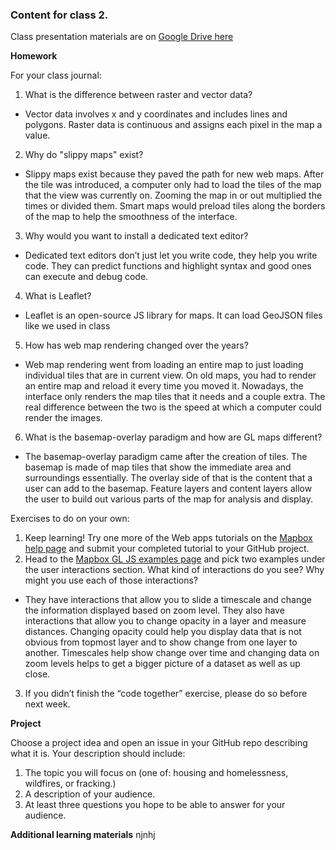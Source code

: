 ### Content for class 2. 

Class presentation materials are on [Google Drive here](https://docs.google.com/presentation/d/1nNNup7iSOsG-xhoxhEWfkNDnwiH74qQ1BbSGji2ql_4/edit#slide=id.g643643ac23_0_34)

__Homework__

For your class journal:

1. What is the difference between raster and vector data?
* Vector data involves x and y coordinates and includes lines and polygons. Raster data is continuous and assigns each pixel in the map a value. 

2. Why do "slippy maps" exist?
* Slippy maps exist because they paved the path for new web maps. After the tile was introduced, a computer only had to load the tiles of the map that the view was currently on. Zooming the map in or out multiplied the times or divided them. Smart maps would preload tiles along the borders of the map to help the smoothness of the interface.

3. Why would you want to install a dedicated text editor?
* Dedicated text editors don’t just let you write code, they help you write code. They can predict functions and highlight syntax and good ones can execute and debug code.

4. What is Leaflet?
* Leaflet is an open-source JS library for maps. It can load GeoJSON files like we used in class

5. How has web map rendering changed over the years?
* Web map rendering went from loading an entire map to just loading individual tiles that are in current view. On old maps, you had to render an entire map and reload it every time you moved it. Nowadays, the interface only renders the map tiles that it needs and a couple extra. The real difference between the two is the speed at which a computer could render the images. 

6. What is the basemap-overlay paradigm and how are GL maps different?
* The basemap-overlay paradigm came after the creation of tiles. The basemap is made of map tiles that show the immediate area and surroundings essentially. The overlay side of that is the content that a user can add to the basemap. Feature layers and content layers allow the user to build out various parts of the map for analysis and display.

Exercises to do on your own:

1. Keep learning! Try one more of the Web apps tutorials on the [Mapbox help page](https://docs.mapbox.com/help/tutorials/#web-apps) and submit your completed tutorial to your GitHub project.
2. Head to the [Mapbox GL JS examples page](https://docs.mapbox.com/mapbox-gl-js/examples/) and pick two examples under the user interactions section. What kind of interactions do you see? Why might you use each of those interactions?
* They have interactions that allow you to slide a timescale and change the information displayed based on zoom level. They also have interactions that allow you to change opacity in a layer and measure distances. Changing opacity could help you display data that is not obvious from topmost layer and to show change from one layer to another. Timescales help show change over time and changing data on zoom levels helps to get a bigger picture of a dataset as well as up close.

3. If you didn’t finish the “code together” exercise, please do so before next week.


__Project__

Choose a project idea and open an issue in your GitHub repo describing what it is. Your description should include:

1. The topic you will focus on (one of: housing and homelessness, wildfires, or fracking.)
2. A description of your audience.
3. At least three questions you hope to be able to answer for your audience.

__Additional learning materials__
njnhj

